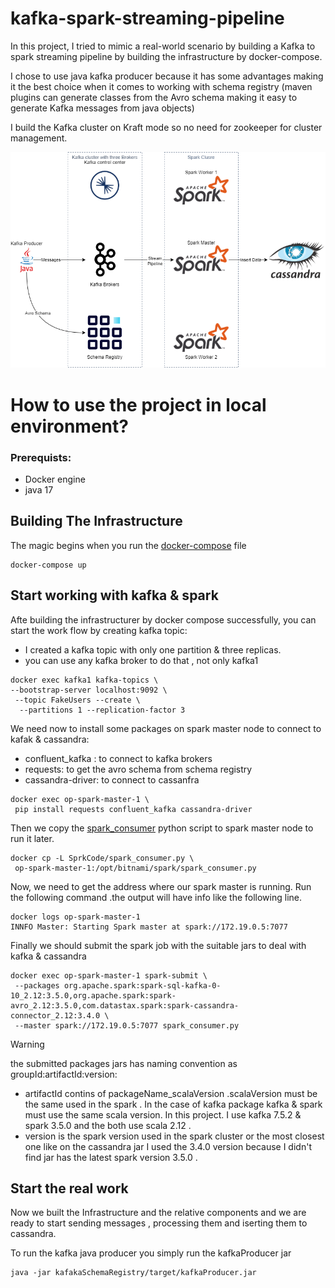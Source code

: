 # kafka-spark-streaming-pipeline
In this project, I tried to mimic a real-world scenario by building a Kafka to spark streaming pipeline by building the infrastructure by docker-compose.

I chose to use java kafka producer because it has some advantages making it the best choice when it comes to working with schema registry (maven plugins can generate classes from the Avro schema making it easy to generate Kafka messages from java objects)

I build the Kafka cluster on Kraft mode so no need for zookeeper for cluster management.

![project structure](ProjectStructure.png)

# How to use the project in local environment?

### Prerequists:
- Docker engine
- java 17

## Building The Infrastructure
The magic begins when you run the [docker-compose](docker-compose.yaml) file
 ```
docker-compose up
 ```

## Start working with kafka & spark
Afte building the infrastructurer by docker compose successfully, you can start the work flow by creating kafka topic: <br>
- I created a kafka topic with only one partition & three replicas. 
- you can use any kafka broker to do that , not only kafka1
 ```
docker exec kafka1 kafka-topics \
 --bootstrap-server localhost:9092 \
  --topic FakeUsers --create \
   --partitions 1 --replication-factor 3
 ```
We need now to install some packages on spark master node to connect to kafak & cassandra:
- confluent_kafka : to connect to kafka brokers
- requests: to get the avro schema from schema registry
- cassandra-driver: to connect to cassanfra
```
docker exec op-spark-master-1 \
 pip install requests confluent_kafka cassandra-driver
```

Then we copy the [spark_consumer](SprkCode/spark_consumer.py) python script to spark master node to run it later.
```
docker cp -L SprkCode/spark_consumer.py \
 op-spark-master-1:/opt/bitnami/spark/spark_consumer.py
```

Now, we need to get the address where our spark master is running.
Run the following command .the output will have info like the following line.

```
docker logs op-spark-master-1
INNFO Master: Starting Spark master at spark://172.19.0.5:7077
```

Finally we should submit the spark job with the suitable jars to deal with kafka & cassandra

```
docker exec op-spark-master-1 spark-submit \
 --packages org.apache.spark:spark-sql-kafka-0-10_2.12:3.5.0,org.apache.spark:spark-avro_2.12:3.5.0,com.datastax.spark:spark-cassandra-connector_2.12:3.4.0 \
 --master spark://172.19.0.5:7077 spark_consumer.py
```
> [!WARNING] 
> the submitted packages jars has naming convention as groupId:artifactId:version:
> - artifactId contins of packageName_scalaVersion .scalaVersion must be the same used in the spark . In the case of kafka package kafka & spark must use the same scala version. In this project. I use kafka 7.5.2 & spark 3.5.0 and the both use scala 2.12 .
> - version is the spark version used in the spark cluster or the most closest one like on the cassandra jar I used the 3.4.0 version because I didn't find jar has the latest spark version 3.5.0 .

## Start the real work
Now we built the Infrastructure and the relative components and we are ready to start sending messages , processing them and iserting them to cassandra.

To run the kafka java producer you simply run the kafkaProducer jar
```
java -jar kafakaSchemaRegistry/target/kafkaProducer.jar
```

 


